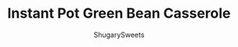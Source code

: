 ---
layout: ../../layouts/MarkdownPostLayout.astro
title: Instant Pot Green Bean Casserole
author: ShugarySweets
pubDate: 2020-10-18
description: "No Thanksgiving table is complete without a classic Green Bean Casserole. Save time and oven space by making the traditional side dish in your Instant Pot this year!"
image_url: https://www.shugarysweets.com/wp-content/uploads/2020/11/green-bean-casserole-served.jpg
tags: ["Side Dishes","American"]
calories: 96
protein: 4
carbohydrates: 14
fats: 3
fiber: 3
ingredients: ["3 cans (14.5 ounce each) cut green beans, with liquid reserved","3/4 cup liquid from beans (or vegetable broth)","1 can (10.5 ounce) cream of mushroom soup","1/2 tsp soy sauce","1/4 tsp black pepper","1 container (6 ounce) French's crispy fried onions"]
serves: 8
time: "17 minutes"
prepTime: "10 minutes"
instructions: ["Drain canned beans and reserve 3/4 cup of the liquid from the beans.","In the bottom of a 6qt Instant Pot, add the liquid from the beans, topped with beans, soup, soy sauce, and black pepper. DO NOT STIR and add in the exact order above.","Secure the lid and make sure the valve on top is set to \"SEALING.\" Select High Pressure (or Manuel) for a cook time of 2 minutes.","Once cook time ends, do a quick release of the pressure by moving the valve on top to \"VENTING.\"","Open the lid (away from your face) and give the dish a stir, making sure to combine the soup with the liquids. Allow to sit for 3-5 minutes, as the sauce will thicken on it's own.","When ready to serve add the crispy fried onions on top!"]
nutrition: ["96 calories","14 grams carbohydrates","3 milligrams cholesterol","3 grams fat","3 grams fiber","4 grams protein","1 grams saturated fat","392 milligrams sodium","6 grams sugar","0 grams trans fat","2 grams unsaturated fat"]
---